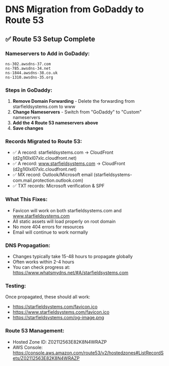# DNS Migration from GoDaddy to Route 53

## ✅ Route 53 Setup Complete

### Nameservers to Add in GoDaddy:
```
ns-302.awsdns-37.com
ns-785.awsdns-34.net
ns-1844.awsdns-38.co.uk
ns-1310.awsdns-35.org
```

### Steps in GoDaddy:
1. **Remove Domain Forwarding** - Delete the forwarding from starfieldsystems.com to www
2. **Change Nameservers** - Switch from "GoDaddy" to "Custom" nameservers
3. **Add the 4 Route 53 nameservers above**
4. **Save changes**

### Records Migrated to Route 53:
- ✅ A record: starfieldsystems.com → CloudFront (d2g1l0lxl07xlc.cloudfront.net)
- ✅ A record: www.starfieldsystems.com → CloudFront (d2g1l0lxl07xlc.cloudfront.net)
- ✅ MX record: Outlook/Microsoft email (starfieldsystems-com.mail.protection.outlook.com)
- ✅ TXT records: Microsoft verification & SPF

### What This Fixes:
- Favicon will work on both starfieldsystems.com and www.starfieldsystems.com
- All static assets will load properly on root domain
- No more 404 errors for resources
- Email will continue to work normally

### DNS Propagation:
- Changes typically take 15-48 hours to propagate globally
- Often works within 2-4 hours
- You can check progress at: https://www.whatsmydns.net/#A/starfieldsystems.com

### Testing:
Once propagated, these should all work:
- https://starfieldsystems.com/favicon.ico
- https://www.starfieldsystems.com/favicon.ico
- https://starfieldsystems.com/og-image.png

### Route 53 Management:
- Hosted Zone ID: Z02112563E82K8N4WRAZP
- AWS Console: https://console.aws.amazon.com/route53/v2/hostedzones#ListRecordSets/Z02112563E82K8N4WRAZP
